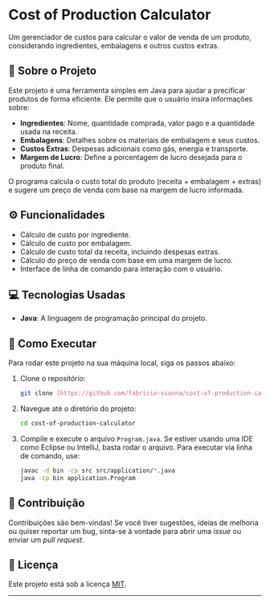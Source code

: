 # Cost of Production Calculator

Um gerenciador de custos para calcular o valor de venda de um produto, considerando ingredientes, embalagens e outros custos extras.

## 🚀 Sobre o Projeto

Este projeto é uma ferramenta simples em Java para ajudar a precificar produtos de forma eficiente. Ele permite que o usuário insira informações sobre:

-   **Ingredientes**: Nome, quantidade comprada, valor pago e a quantidade usada na receita.
-   **Embalagens**: Detalhes sobre os materiais de embalagem e seus custos.
-   **Custos Extras**: Despesas adicionais como gás, energia e transporte.
-   **Margem de Lucro**: Define a porcentagem de lucro desejada para o produto final.

O programa calcula o custo total do produto (receita + embalagem + extras) e sugere um preço de venda com base na margem de lucro informada.

## ⚙️ Funcionalidades

-   Cálculo de custo por ingrediente.
-   Cálculo de custo por embalagem.
-   Cálculo de custo total da receita, incluindo despesas extras.
-   Cálculo do preço de venda com base em uma margem de lucro.
-   Interface de linha de comando para interação com o usuário.

## 💻 Tecnologias Usadas

-   **Java**: A linguagem de programação principal do projeto.

## 🚀 Como Executar

Para rodar este projeto na sua máquina local, siga os passos abaixo:

1.  Clone o repositório:
    ```bash
    git clone [https://github.com/fabricio-vianna/cost-of-production-calculator.git](https://github.com/fabricio-vianna/cost-of-production-calculator.git)
    ```
2.  Navegue até o diretório do projeto:
    ```bash
    cd cost-of-production-calculator
    ```
3.  Compile e execute o arquivo `Program.java`. Se estiver usando uma IDE como Eclipse ou IntelliJ, basta rodar o arquivo. Para executar via linha de comando, use:
    ```bash
    javac -d bin -cp src src/application/*.java
    java -cp bin application.Program
    ```

## 🤝 Contribuição

Contribuições são bem-vindas! Se você tiver sugestões, ideias de melhoria ou quiser reportar um bug, sinta-se à vontade para abrir uma _issue_ ou enviar um _pull request_.

## 📜 Licença

Este projeto está sob a licença [MIT](https://opensource.org/licenses/MIT).

---
